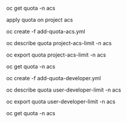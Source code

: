 

oc get quota -n acs

apply quota on project acs

oc create -f add-quota-acs.yml


oc describe quota project-acs-limit -n acs


oc export quota project-acs-limit -n acs



oc get quota -n acs


oc create -f add-quota-developer.yml

oc describe quota user-developer-limit -n acs

oc export quota user-developer-limit -n acs


oc get quota -n acs

